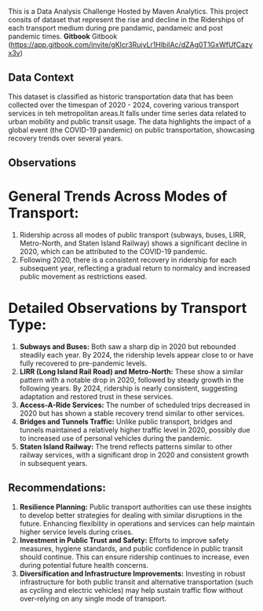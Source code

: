 This is a Data Analysis Challenge Hosted by Maven Analytics.
This project consits of dataset  that represent the rise and decline in the Riderships of each transport medium during pre pandamic, pandameic and post pandemic times.
**Gitbook**
Gitbook (https://app.gitbook.com/invite/gKIcr3RujyLr1HlbilAc/dZAg0T1GxWfUfCazyx3v)

## Data Context 
This dataset is classified as historic transportation data that has been collected over the timespan of 2020 - 2024, covering various transport services in teh metropolitan areas.It falls under time series
data related to urban mobility and public transit usage.
The data highlights the impact of a global event (the COVID-19 pandemic) on public transportation, showcasing recovery trends over several years.
## Observations 
# General Trends Across Modes of Transport:

1) Ridership across all modes of public transport (subways, buses, LIRR, Metro-North, and Staten Island Railway) shows a significant decline in 2020, which can be attributed to the COVID-19 pandemic.
2) Following 2020, there is a consistent recovery in ridership for each subsequent year, reflecting a gradual return to normalcy and increased public movement as restrictions eased.
# Detailed Observations by Transport Type:
1) **Subways and Buses:** Both saw a sharp dip in 2020 but rebounded steadily each year. By 2024, the ridership levels appear close to or have fully recovered to pre-pandemic levels.
2) **LIRR (Long Island Rail Road) and Metro-North:** These show a similar pattern with a notable drop in 2020, followed by steady growth in the following years. By 2024, ridership is nearly consistent, suggesting adaptation and restored trust in these services.
3) **Access-A-Ride Services:** The number of scheduled trips decreased in 2020 but has shown a stable recovery trend similar to other services.
4) **Bridges and Tunnels Traffic:** Unlike public transport, bridges and tunnels maintained a relatively higher traffic level in 2020, possibly due to increased use of personal vehicles during the pandemic.
5) **Staten Island Railway:** The trend reflects patterns similar to other railway services, with a significant drop in 2020 and consistent growth in subsequent years.
## Recommendations:
1) **Resilience Planning:**
Public transport authorities can use these insights to develop better strategies for dealing with similar disruptions in the future. Enhancing flexibility in operations and services can help maintain higher service levels during crises.
2) **Investment in Public Trust and Safety:**
Efforts to improve safety measures, hygiene standards, and public confidence in public transit should continue. This can ensure ridership continues to increase, even during potential future health concerns.
3) **Diversification and Infrastructure Improvements:**
Investing in robust infrastructure for both public transit and alternative transportation (such as cycling and electric vehicles) may help sustain traffic flow without over-relying on any single mode of transport.

